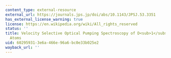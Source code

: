 ```yaml
---
content_type: external-resource
external_url: https://journals.jps.jp/doi/abs/10.1143/JPSJ.53.3351
has_external_license_warning: true
license: https://en.wikipedia.org/wiki/All_rights_reserved
status: ''
title: Velocity Selective Optical Pumping Spectroscopy of D<sub>1</sub> Lines in Alkali
  Atoms
uid: 60295931-3e6a-466e-96a6-bc0e33b025e2
wayback_url: ''
---
```

